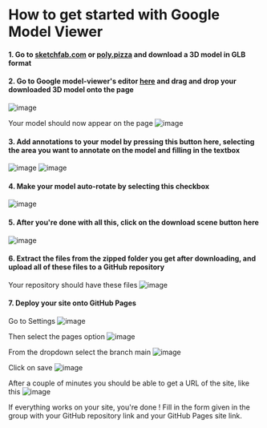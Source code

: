 # How to get started with Google Model Viewer

#### 1. Go to [sketchfab.com](https://sketchfab.com/) or [poly.pizza]() and download a 3D model in GLB format

#### 2. Go to Google model-viewer's editor [here](https://modelviewer.dev/editor/) and drag and drop your downloaded 3D model onto the page
![image](https://user-images.githubusercontent.com/73497800/171901013-e5e43d08-cf72-4c8c-831b-befc80cf4f81.png)

Your model should now appear on the page
![image](https://user-images.githubusercontent.com/73497800/171902212-048b73ed-98d4-41bd-aa31-c83a7006c45d.png)


#### 3. Add annotations to your model by pressing this button here, selecting the area you want to annotate on the model and filling in the textbox
![image](https://user-images.githubusercontent.com/73497800/171901373-dfbd49b5-8ff4-4af5-835c-fbe5b8fae4c5.png)
![image](https://user-images.githubusercontent.com/73497800/171901861-53e16f32-5bbc-4d7d-8f1a-25ebe0348c3b.png)

#### 4. Make your model auto-rotate by selecting this checkbox
![image](https://user-images.githubusercontent.com/73497800/171902525-20bfcca1-c084-45c3-b7b1-c20db1be6fcf.png)

#### 5. After you're done with all this, click on the download scene button here
![image](https://user-images.githubusercontent.com/73497800/171902768-7c696b0a-c3b7-4bae-a865-0a2fed00a253.png)

#### 6. Extract the files from the zipped folder you get after downloading, and upload all of these files to a GitHub repository
Your repository should have these files
![image](https://user-images.githubusercontent.com/73497800/171903135-b61f3e19-c341-4643-8ddd-6289274888ad.png)


#### 7. Deploy your site onto GitHub Pages

Go to Settings
![image](https://user-images.githubusercontent.com/73497800/171903633-3da3d12f-2ebf-4e9d-ba66-f76e43a16740.png)

Then select the pages option
![image](https://user-images.githubusercontent.com/73497800/171903846-f722e59f-4094-45be-8865-690df0c32a8f.png)

From the dropdown select the branch main
![image](https://user-images.githubusercontent.com/73497800/171903992-2cc58d6a-09dc-476b-981e-a72305b8af0a.png)

Click on save
![image](https://user-images.githubusercontent.com/73497800/171904102-e982a6b2-2818-465c-9a5e-465b539c925e.png)

After a couple of minutes you should be able to get a URL of the site, like this
![image](https://user-images.githubusercontent.com/73497800/171904240-ad6b9c5d-8238-4dcf-b1d3-5fcf642ecc91.png)

If everything works on your site, you're done ! 
Fill in the form given in the group with your GitHub repository link and your GitHub Pages site link.





